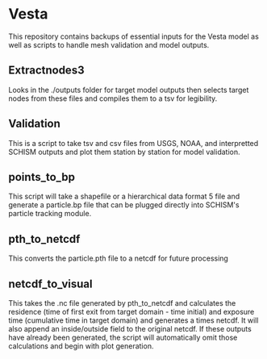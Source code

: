 # Vesta

This repository contains backups of essential inputs for the Vesta model as well as scripts to handle mesh validation and model outputs.

## Extractnodes3
Looks in the ./outputs folder for target model outputs then selects target nodes from these files and compiles them to a tsv for legibility.

## Validation
This is a script to take tsv and csv files from USGS, NOAA, and interpretted SCHISM outputs and plot them station by station for model validation.

## points_to_bp
This script will take a shapefile or a hierarchical data format 5 file and generate a particle.bp file that can be plugged directly into SCHISM's particle tracking module.

## pth_to_netcdf
This converts the particle.pth file to a netcdf for future processing

## netcdf_to_visual
This takes the .nc file generated by pth_to_netcdf and calculates the residence (time of first exit from target domain - time initial) and exposure time (cumulative time in target domain) and generates a times netcdf. It will also append an inside/outside field to the original netcdf. If these outputs have already been generated, the script will automatically omit those calculations and begin with plot generation.
